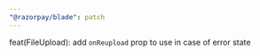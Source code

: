 ```yaml
---
"@razorpay/blade": patch
---
```


feat(FileUpload): add `onReupload` prop to use in case of error state
